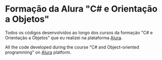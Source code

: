 # Formação da Alura "C# e Orientação a Objetos"

Todos os códigos desenvolvidos ao longo dos cursos da formação "C# e Orientação a Objetos" que eu realizei na plataforma [Alura](https://www.alura.com.br/).

All the code developed during the course "C# and Object-oriented programming" on [Alura](https://www.alura.com.br/) platform.
